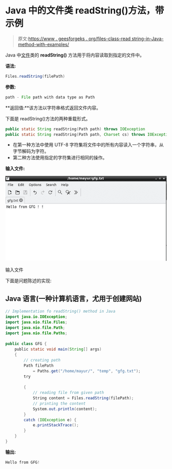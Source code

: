 # Java 中的文件类 readString()方法，带示例

> 原文:[https://www . geesforgeks . org/files-class-read string-in-Java-method-with-examples/](https://www.geeksforgeeks.org/files-class-readstring-method-in-java-with-examples/)

Java 中[文件](https://www.geeksforgeeks.org/file-class-in-java/)类的 **readString()** 方法用于将内容读取到指定的文件中。

**语法:**

```java
Files.readString(filePath)
```

**参数:**

```java
path - File path with data type as Path
```

**返回值:**该方法以字符串格式返回文件内容。

下面是 readString()方法的两种重载形式。

```java
public static String readString​(Path path) throws IOException 
public static String readString​(Path path, Charset cs) throws IOException
```

*   在第一种方法中使用 UTF-8 字符集将文件中的所有内容读入一个字符串，从字节解码为字符。
*   第二种方法使用指定的字符集进行相同的操作。

**输入文件:**

![](img/36103e54293441218ea613ddba682f1c.png)

输入文件

下面是问题陈述的实现:

## Java 语言(一种计算机语言，尤用于创建网站)

```java
// Implementation fo readString() method in Java
import java.io.IOException;
import java.nio.file.Files;
import java.nio.file.Path;
import java.nio.file.Paths;

public class GFG {
    public static void main(String[] args)
    {
        // creating path
        Path filePath
            = Paths.get("/home/mayur/", "temp", "gfg.txt");
        try

        {
            // reading file from given path
            String content = Files.readString(filePath);
            // printing the content
            System.out.println(content);
        }
        catch (IOException e) {
            e.printStackTrace();
        }
    }
}
```

**输出:**

```java
Hello from GFG!
```